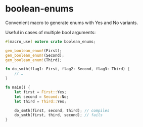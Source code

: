 # boolean-enums

Convenient macro to generate enums with Yes and No variants.

Useful in cases of multiple bool arguments:
```rust
#[macro_use] extern crate boolean_enums;

gen_boolean_enum!(First);
gen_boolean_enum!(Second);
gen_boolean_enum!(Third);

fn do_smth(flag1: First, flag2: Second, flag3: Third) {
    // …
}

fn main() {
    let first = First::Yes;
    let second = Second::No;
    let third = Third::Yes;

    do_smth(first, second, third); // compiles
    do_smth(first, third, second); // fails
}
```
